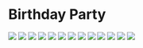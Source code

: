 
# **Birthday Party**
![](dress.jpg)
![](pic3.jpg)
![](pic4.jpg)
![](pic5.jpg)
![](pic6.jpg)
![](pic8.jpg)
![](pic9.jpg)
![](pic10.jpg)
![](pic11.jpg)
![](pic12.jpg)
![](pic13.jpg)
![](pic14.jpg)
![](pic15.jpg)
